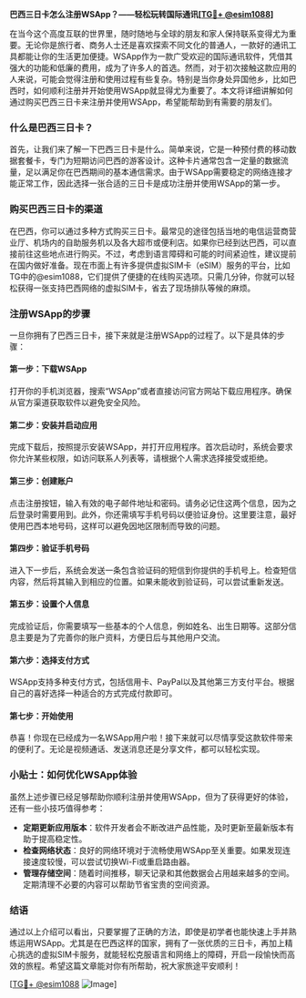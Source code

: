 **巴西三日卡怎么注册WSApp？——轻松玩转国际通讯[[TG💪+ @esim1088](https://t.me/s/esim1088)]**

在当今这个高度互联的世界里，随时随地与全球的朋友和家人保持联系变得尤为重要。无论你是旅行者、商务人士还是喜欢探索不同文化的普通人，一款好的通讯工具都能让你的生活更加便捷。WSApp作为一款广受欢迎的国际通讯软件，凭借其强大的功能和低廉的费用，成为了许多人的首选。然而，对于初次接触这款应用的人来说，可能会觉得注册和使用过程有些复杂。特别是当你身处异国他乡，比如巴西时，如何顺利注册并开始使用WSApp就显得尤为重要了。本文将详细讲解如何通过购买巴西三日卡来注册并使用WSApp，希望能帮助到有需要的朋友们。

### 什么是巴西三日卡？

首先，让我们来了解一下巴西三日卡是什么。简单来说，它是一种预付费的移动数据套餐卡，专门为短期访问巴西的游客设计。这种卡片通常包含一定量的数据流量，足以满足你在巴西期间的基本通信需求。由于WSApp需要稳定的网络连接才能正常工作，因此选择一张合适的三日卡是成功注册并使用WSApp的第一步。

### 购买巴西三日卡的渠道

在巴西，你可以通过多种方式购买三日卡。最常见的途径包括当地的电信运营商营业厅、机场内的自助服务机以及各大超市或便利店。如果你已经到达巴西，可以直接前往这些地点进行购买。不过，考虑到语言障碍和可能的时间紧迫性，建议提前在国内做好准备。现在市面上有许多提供虚拟SIM卡（eSIM）服务的平台，比如TG中的@esim1088，它们提供了便捷的在线购买选项。只需几分钟，你就可以轻松获得一张支持巴西网络的虚拟SIM卡，省去了现场排队等候的麻烦。

### 注册WSApp的步骤

一旦你拥有了巴西三日卡，接下来就是注册WSApp的过程了。以下是具体的步骤：

#### 第一步：下载WSApp

打开你的手机浏览器，搜索“WSApp”或者直接访问官方网站下载应用程序。确保从官方渠道获取软件以避免安全风险。

#### 第二步：安装并启动应用

完成下载后，按照提示安装WSApp，并打开应用程序。首次启动时，系统会要求你允许某些权限，如访问联系人列表等，请根据个人需求选择接受或拒绝。

#### 第三步：创建账户

点击注册按钮，输入有效的电子邮件地址和密码。请务必记住这两个信息，因为之后登录时需要用到。此外，你还需填写手机号码以便验证身份。这里要注意，最好使用巴西本地号码，这样可以避免因地区限制而导致的问题。

#### 第四步：验证手机号码

进入下一步后，系统会发送一条包含验证码的短信到你提供的手机号上。检查短信内容，然后将其输入到相应的位置。如果未能收到验证码，可以尝试重新发送。

#### 第五步：设置个人信息

完成验证后，你需要填写一些基本的个人信息，例如姓名、出生日期等。这部分信息主要是为了完善你的账户资料，方便日后与其他用户交流。

#### 第六步：选择支付方式

WSApp支持多种支付方式，包括信用卡、PayPal以及其他第三方支付平台。根据自己的喜好选择一种适合的方式完成付款即可。

#### 第七步：开始使用

恭喜！你现在已经成为一名WSApp用户啦！接下来就可以尽情享受这款软件带来的便利了。无论是视频通话、发送消息还是分享文件，都可以轻松实现。

### 小贴士：如何优化WSApp体验

虽然上述步骤已经足够帮助你顺利注册并使用WSApp，但为了获得更好的体验，还有一些小技巧值得参考：

- **定期更新应用版本**：软件开发者会不断改进产品性能，及时更新至最新版本有助于提高稳定性。
- **检查网络状态**：良好的网络环境对于流畅使用WSApp至关重要。如果发现连接速度较慢，可以尝试切换Wi-Fi或重启路由器。
- **管理存储空间**：随着时间推移，聊天记录和其他数据会占用越来越多的空间。定期清理不必要的内容可以帮助节省宝贵的空间资源。

### 结语

通过以上介绍可以看出，只要掌握了正确的方法，即使是初学者也能快速上手并熟练运用WSApp。尤其是在巴西这样的国家，拥有了一张优质的三日卡，再加上精心挑选的虚拟SIM卡服务，就能轻松克服语言和网络上的障碍，开启一段愉快而高效的旅程。希望这篇文章能对你有所帮助，祝大家旅途平安顺利！

[[TG💪+ @esim1088](https://t.me/s/esim1088) ![Image](https://i.postimg.cc/4NQfJmqS/Snipaste-2025-05-13-00-14-12.png)]